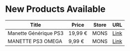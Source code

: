 # New Products Available

| Title | Price | Store | URL |
|---|---|---|---|
| Manette Générique PS3 | 19,99 € | MONS | [Link](https://www.cashconverters.be/fr/accessoires-jeux-video/661432-manette-generique-ps3.html) |
| MANETTE PS3  OMEGA | 9,99 € | MONS | [Link](https://www.cashconverters.be/fr/accessoires-jeux-video/661424-manette-ps3-omega.html) |
